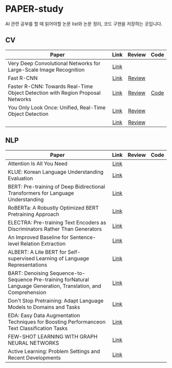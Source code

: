 # PAPER-study

AI 관련 공부를 할 때 읽어야할 논문 list와 논문 정리, 코드 구현을 저장하는 곳입니다.


## CV

|Paper|Link|Review|Code|
|---|:---:|:---:|:---:|
|Very Deep Convolutional Networks for Large-Scale Image Recognition|[Link](https://arxiv.org/abs/1409.1556.pdf)|||
|Fast R-CNN|[Link](https://arxiv.org/abs/1504.08083.pdf)|[Review](https://wannabeds.tistory.com/15)||
|Faster R-CNN: Towards Real-Time Object Detection with Region Proposal Networks|[Link](https://arxiv.org/abs/1506.01497.pdf)|[Review](https://wannabeds.tistory.com/16)|[Code](https://github.com/kimsh0507/PAPER-study/blob/main/CV%20models/Faster_R_CNN_%EA%B5%AC%ED%98%84.ipynb)|
|You Only Look Once: Unified, Real-Time Object Detection|[Link](https://arxiv.org/abs/1506.02640.pdf)|[Review](https://wannabeds.tistory.com/17)||
| |[Link]( )|[Review]( )||



## NLP

|Paper|Link|Review|Code|
|---|:---:|:---:|:---:|
|Attention Is All You Need|[Link](https://arxiv.org/pdf/1706.03762.pdf)|||
|KLUE: Korean Language Understanding Evaluation|[Link](https://arxiv.org/pdf/2105.09680.pdf)|||
|BERT: Pre-training of Deep Bidirectional Transformers for Language Understanding|[Link](https://arxiv.org/pdf/1810.04805.pdf)|||
|RoBERTa: A Robustly Optimized BERT Pretraining Approach|[Link](https://arxiv.org/pdf/1907.11692.pdf)|||
|ELECTRA: Pre-training Text Encoders as Discriminators Rather Than Generators|[Link](https://arxiv.org/pdf/2003.10555.pdf)|||
|An Improved Baseline for Sentence-level Relation Extraction|[Link](https://arxiv.org/pdf/2102.01373.pdf)|||
|ALBERT: A Lite BERT for Self-supervised Learning of Language Representations|[Link](https://arxiv.org/pdf/1909.11942.pdf)|||
|BART: Denoising Sequence-to-Sequence Pre-training forNatural Language Generation, Translation, and Comprehension|[Link](https://arxiv.org/pdf/1910.13461.pdf)|||
|Don't Stop Pretraining: Adapt Language Models to Domains and Tasks|[Link](https://arxiv.org/pdf/2004.10964.pdf)|||
|EDA: Easy Data Augmentation Techniques for Boosting Performanceon Text Classification Tasks|[Link](https://arxiv.org/pdf/1901.11196.pdf)|||
|FEW-SHOT LEARNING WITH GRAPH NEURAL NETWORKS|[Link](https://arxiv.org/pdf/1711.04043v3.pdf)|||
|Active Learning: Problem Settings and Recent Developments|[Link](https://arxiv.org/pdf/2012.04225.pdf)|||
